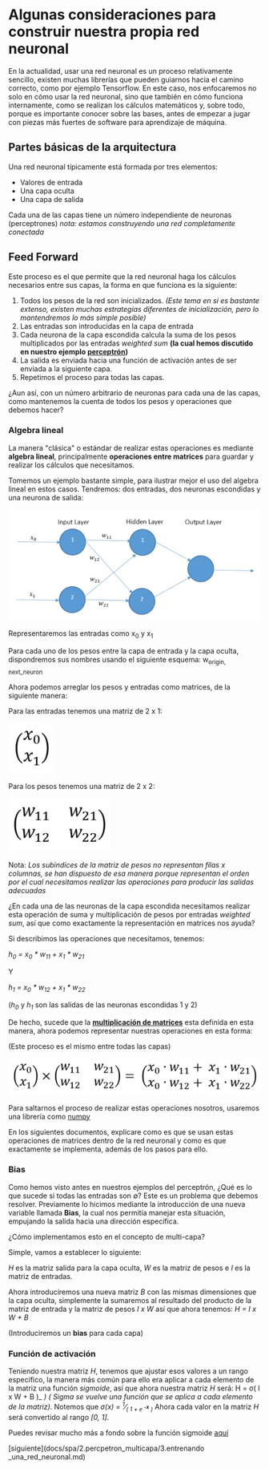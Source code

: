 # Algunas consideraciones para construir nuestra propia red neuronal

En la actualidad, usar una red neuronal es un proceso relativamente sencillo, existen muchas librerías que pueden guiarnos hacia el camino correcto, como por ejemplo Tensorflow. En este caso, nos enfocaremos no solo en cómo usar la red neuronal, sino que también en cómo funciona internamente, como se realizan los cálculos matemáticos y, sobre todo, porque es importante conocer sobre las bases, antes de empezar a jugar con piezas más fuertes de software para aprendizaje de máquina.

## Partes básicas de la arquitectura

Una red neuronal típicamente está formada por tres elementos:

- Valores de entrada
- Una capa oculta
- Una capa de salida

Cada una de las capas tiene un número independiente de neuronas (perceptrones) _nota: estamos construyendo una red completamente conectada_

## Feed Forward

Este proceso es el que permite que la red neuronal haga los cálculos necesarios entre sus capas, la forma en que funciona es la siguiente:

1. Todos los pesos de la red son inicializados. _(Este tema en si es bastante extenso, existen muchas estrategias diferentes de inicialización, pero lo mantendremos lo más simple posible)_
1. Las entradas son introducidas en la capa de entrada
1. Cada neurona de la capa escondida calcula la suma de los pesos multiplicados por las entradas _weighted sum_ **(la cual hemos discutido en nuestro ejemplo [perceptrón](/docs/spa/1.perceptron/1.introducion.md))**
1. La salida es enviada hacia una función de activación antes de ser enviada a la siguiente capa.
1. Repetimos el proceso para todas las capas.

¿Aun así, con un número arbitrario de neuronas para cada una de las capas, como mantenemos la cuenta de todos los pesos y operaciones que debemos hacer?

### Algebra lineal

La manera "clásica" o estándar de realizar estas operaciones es mediante **algebra lineal**, principalmente **operaciones entre matrices** para guardar y realizar los cálculos que necesitamos.

Tomemos un ejemplo bastante simple, para ilustrar mejor el uso del algebra lineal en estos casos. Tendremos: dos entradas, dos neuronas escondidas y una neurona de salida:

![nn_matrix_math](/docs/img/nn_matrix_repr.jpg)

Representaremos las entradas como x<sub>0</sub> y x<sub>1</sub>

Para cada uno de los pesos entre la capa de entrada y la capa oculta, dispondremos sus nombres usando el siguiente esquema: w<sub>origin, next_neuron</sub>

Ahora podemos arreglar los pesos y entradas como matrices, de la siguiente manera:

Para las entradas tenemos una matriz de 2 x 1:

![input_matrix_math](/docs/img/input_matrix_ex.jpg)

Para los pesos tenemos una matriz de 2 x 2:

![weight_matrix_math](/docs/img/weight_matrix_ex.jpg)

Nota: _Los subíndices de la matriz de pesos no representan filas x columnas, se han dispuesto de esa manera porque representan el orden por el cual necesitamos realizar las operaciones para producir las salidas adecuadas_

¿En cada una de las neuronas de la capa escondida necesitamos realizar esta operación de suma y multiplicación de pesos por entradas _weighted sum_, así que como exactamente la representación en matrices nos ayuda?

Si describimos las operaciones que necesitamos, tenemos:

_h<sub>0</sub> = x<sub>0</sub> * w<sub>11</sub> + x<sub>1</sub> * w<sub>21</sub>_

Y

_h<sub>1</sub> = x<sub>0</sub> * w<sub>12</sub> + x<sub>1</sub> * w<sub>22</sub>_

(_h<sub>0_ y _h<sub>1_ son las salidas de las neuronas escondidas 1 y 2)

De hecho, sucede que la **[multiplicación de matrices](https://es.wikipedia.org/wiki/Multiplicaci%C3%B3n_de_matrices)** esta definida en esta manera, ahora podemos representar nuestras operaciones en esta forma:

(Este proceso es el mismo entre todas las capas)

![matrix_mult_math](/docs/img/matmul_ex.jpg)

Para saltarnos el proceso de realizar estas operaciones nosotros, usaremos una librería como [numpy](http://www.numpy.org/)

En los siguientes documentos, explicare como es que se usan estas operaciones de matrices dentro de la red neuronal y como es que exactamente se implementa, además de los pasos para ello.

### Bias

Como hemos visto antes en nuestros ejemplos del perceptrón, ¿Qué es lo que sucede si todas las entradas son &varnothing;? Este es un problema que debemos resolver. Previamente lo hicimos mediante la introducción de una nueva variable llamada **Bias**, la cual nos permitía manejar esta situación, empujando la salida hacia una dirección especifica.

¿Cómo implementamos esto en el concepto de multi-capa?

Simple, vamos a establecer lo siguiente:

_H_ es la matriz salida para la capa oculta, _W_ es la matriz de pesos e _I_ es la matriz de entradas.

Ahora introduciremos una nueva matriz _B_ con las mismas dimensiones que la capa oculta, simplemente la sumaremos al resultado del producto de la matriz de entrada y la matriz de pesos _I x W_ así que ahora tenemos: _H = I x W + B_

(Introduciremos un **bias** para cada capa)

### Función de activación

Teniendo nuestra matriz _H_, tenemos que ajustar esos valores a un rango especifico, la manera más común para ello era aplicar a cada elemento de la matriz una función _sigmoide_, así que ahora nuestra matriz _H_ será: H = &sigma;( I x W + B )_ _) ( Sigma se vuelve una función que se aplica a cada elemento de la matriz)_. Notemos que _&sigma;(x) = <sup>1</sup>&frasl;<sub>( 1 + &ee; <sup>**-x**</sup> )</sub>_ Ahora cada valor en la matriz _H_ será convertido al rango _[0, 1]_.

Puedes revisar mucho más a fondo sobre la función sigmoide [aquí](https://es.wikipedia.org/wiki/Funci%C3%B3n_sigmoide)

[siguiente](docs/spa/2.percpetron_multicapa/3.entrenando _una_red_neuronal.md)